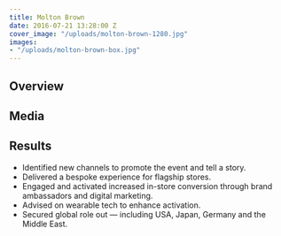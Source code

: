 ```yaml
---
title: Molton Brown
date: 2016-07-21 13:28:00 Z
cover_image: "/uploads/molton-brown-1280.jpg"
images:
- "/uploads/molton-brown-box.jpg"
---
```


## Overview

## Media

## Results
- Identified new channels to promote the event and tell a story.
- Delivered a bespoke experience for flagship stores.
- Engaged and activated increased in-store conversion through brand ambassadors and digital marketing.
- Advised on wearable tech to enhance activation.
- Secured global role out — including USA, Japan, Germany and the Middle East.